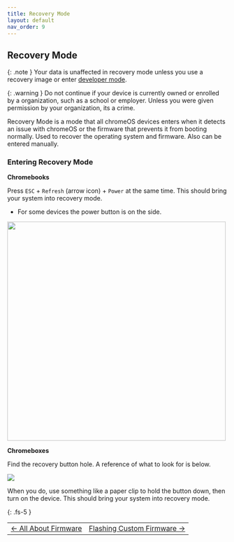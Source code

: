 ```yaml
---
title: Recovery Mode
layout: default
nav_order: 9
---
```


## Recovery Mode

{: .note }
Your data is unaffected in recovery mode unless you use a recovery image or enter [developer mode](entering-developer-mode.md).

{: .warning }
Do not continue if your device is currently owned or enrolled by a organization, such as a school or employer. Unless you were given permission by your organization, its a crime.

Recovery Mode is a mode that all chromeOS devices enters when it detects an issue with chromeOS or the firmware that prevents it from booting normally. Used to recover the operating system and firmware. Also can be entered manually. 
### Entering Recovery Mode

**Chromebooks**

Press `ESC` + `Refresh` (arrow icon) + `Power` at the same time. This should bring your system into recovery mode.
- For some devices the power button is on the side.

<img src="https://kmpic.asus.com/images/2022/11/17/cb40f983-69fe-4176-aced-23940a518d88.png" width=500x500>

**Chromeboxes**

Find the recovery button hole. A reference of what to look for is below.

<img src="https://lh3.googleusercontent.com/Y97tvM9PaKrYPwPI3Y0QxO_t8zKj3xl9vxZbL_Xby6L3wsMhqU3UxseELrhl8wcpjtE=w500">

When you do, use something like a paper clip to hold the button down, then turn on the device. This should bring your system into recovery mode.

{: .fs-5 }

<table>
<tr>
<td class="navtable-l">
<a href="allaboutfirmware.html">← All About Firmware</a> 
</td>
<td class="navtable-r">
<a href="firmware.html">Flashing Custom Firmware →</a> 
</td>
</tr>
</table>
